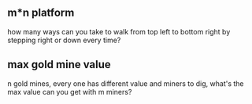 ## m*n platform
how many ways can you take to walk from top left to bottom right by stepping right or down every time?

## max gold mine value
n gold mines, every one has different value and miners to dig, what's the max value can you get with m miners?
